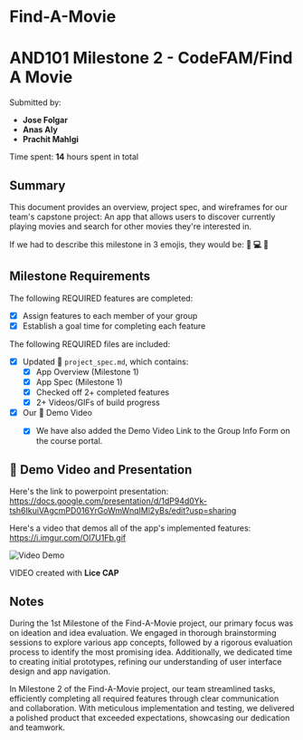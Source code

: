 # Find-A-Movie

# AND101 Milestone 2 - **CodeFAM/Find A Movie**

Submitted by:
- **Jose Folgar**
- **Anas Aly**
- **Prachit Mahlgi**

Time spent: **14** hours spent in total

## Summary

This document provides an overview, project spec, and wireframes for our team's capstone project: An app that allows users to discover currently playing movies and search for other movies they're interested in.

If we had to describe this milestone in 3 emojis, they would be: **🥇 💻 🤠**


## Milestone Requirements

The following REQUIRED features are completed:

- [X] Assign features to each member of your group
- [X] Establish a goal time for completing each feature

The following REQUIRED files are included:

- [X] Updated 📄 `project_spec.md`, which contains:
  - [X] App Overview (Milestone 1)
  - [X] App Spec (Milestone 1)
  - [X] Checked off 2+ completed features
  - [X] 2+ Videos/GIFs of build progress

- [X] Our 🎥 Demo Video
  - [X] We have also added the Demo Video Link to the Group Info Form on the course portal.


## 🎥 Demo Video and Presentation

Here's the link to powerpoint presentation: https://docs.google.com/presentation/d/1dP94d0Yk-tsh6IkuiVAgcmPD016YrGoWmWnqIMl2yBs/edit?usp=sharing

Here's a video that demos all of the app's implemented features: https://i.imgur.com/Ol7U1Fb.gif

<img src='https://i.imgur.com/Ol7U1Fb.gif' title='Video Demo' width='' alt='Video Demo' />

VIDEO created with **Lice CAP**

## Notes

During the 1st Milestone of the Find-A-Movie project, our primary focus was on ideation and idea evaluation. We engaged in thorough brainstorming sessions to explore various app concepts, followed by a rigorous evaluation process to identify the most promising idea. Additionally, we dedicated time to creating initial prototypes, refining our understanding of user interface design and app navigation.

In Milestone 2 of the Find-A-Movie project, our team streamlined tasks, efficiently completing all required features through clear communication and collaboration. With meticulous implementation and testing, we delivered a polished product that exceeded expectations, showcasing our dedication and teamwork.
